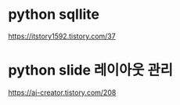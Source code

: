# python sqllite

https://itstory1592.tistory.com/37

# python slide 레이아웃 관리

https://ai-creator.tistory.com/208
